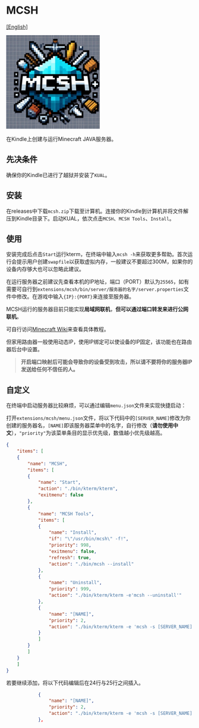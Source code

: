 # MCSH

[[English]](https://github.com/Suda-Baka/MCSH/edit/main/README_en.md)

<img src="https://github.com/Suda-Baka/MCSH/blob/main/mcsh.jpg" width = 50%>

在Kindle上创建与运行Minecraft JAVA服务器。

## 先决条件

确保你的Kindle已进行了越狱并安装了`KUAL`。

## 安装

在releases中下载`mcsh.zip`下载至计算机。连接你的Kindle到计算机并将文件解压到Kindle目录下。启动KUAL，依次点击`MCSH`、`MCSH Tools`、`Install`。

## 使用

安装完成后点击`Start`运行kterm，在终端中输入`mcsh -h`来获取更多帮助。首次运行会提示用户创建`swapfile`以获取虚拟内存，一般建议不要超过300M，如果你的设备内存够大也可以忽略此建议。
    
在运行服务器之前建议先查看本机的IP地址，端口（PORT）默认为`25565`，如有需要可自行到`extensions/mcsh/bin/server/服务器的名字/server.properties`文件中修改。在游戏中输入`{IP}:{PORT}`来连接至服务器。

MCSH运行的服务器目前只能实现**局域网联机**，**但可以通过端口转发来进行公网联机**。
    
可自行访问[Minecraft Wiki](https://zh.minecraft.wiki/w/Tutorial:%E6%9E%B6%E8%AE%BEJava%E7%89%88%E6%9C%8D%E5%8A%A1%E5%99%A8#%E7%AB%AF%E5%8F%A3%E8%BD%AC%E5%8F%91)来查看具体教程。
    
但家用路由器一般使用动态IP，使用IP绑定可以使设备的IP固定，该功能也在路由器后台中设置。
   
>**开启端口映射后可能会导致你的设备受到攻击，所以请不要将你的服务器IP发送给任何不信任的人。**

## 自定义
    
在终端中启动服务器比较麻烦，可以通过编辑`menu.json`文件来实现快捷启动：

打开`extensions/mcsh/menu.json`文件，将以下代码中的`[SERVER_NAME]`修改为你创建的服务器名，`[NAME]`即该服务器菜单中的名字，自行修改（**请勿使用中文**），`"priority"`为该菜单条目的显示优先级，数值越小优先级越高。

```json
{
	"items": [
	{
		"name": "MCSH",
		"items": [
		{
			"name": "Start",
			"action": "./bin/kterm/kterm",
			"exitmenu": false
		},
		{
			"name": "MCSH Tools",
			"items": [
			{
				"name": "Install",
				"if": "\"/usr/bin/mcsh\" -f!",
				"priority": 998,
				"exitmenu": false,
				"refresh": true,
				"action": "./bin/mcsh --install"
			},
			{
				"name": "Uninstall",
				"priority": 999,
				"action": "./bin/kterm/kterm -e'mcsh --uninstall'"
			},
			{
				"name": "[NAME]",
				"priority": 2,
				"action": "./bin/kterm/kterm -e 'mcsh -s [SERVER_NAME]'"
			}
			]
		}
		]
	}
	]
}
```

若要继续添加，将以下代码编辑后在24行与25行之间插入。

```json
			{
				"name": "[NAME]",
				"priority": 2,
				"action": "./bin/kterm/kterm -e 'mcsh -s [SERVER_NAME]'"
			},
```
